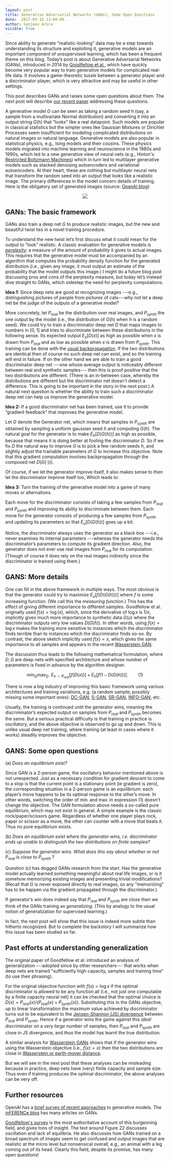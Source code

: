 ```yaml
---
layout: post
title: Generative Adversarial Networks (GANs), Some Open Questions
date:  2017-03-15 13:00:00
author: Sanjeev Arora
visible: True
---
```


Since ability to generate “realistic-looking” data may be a step towards understanding its structure and exploiting it, generative models are an important component of unsupervised learning, which has been a frequent theme on this blog.  Today’s post is about Generative Adversarial Networks (GANs), introduced in 2014 by [Goodfellow et al.](https://arxiv.org/abs/1406.2661), which have quickly become very popular way to train generative models for complicated real-life data. It involves a game-theoretic tussle between a generator player and a discriminator player, which is very attractive and may be useful in other settings.

 This post describes GANs and raises some open questions about them. The next post will describe [our recent paper](https://arxiv.org/abs/1703.00573) addressing these questions.

A generative model $G$ can be seen as taking a random seed $h$ (say, a sample from a multivariate Normal distribution) and converting it into an output string $G(h)$ that “looks” like a real datapoint. Such models are popular in classical statistics but the simpler ones like Gaussian Mixtures or Dirichlet Processes  seem insufficient for modeling complicated distributions on natural images or natural language. Generative models are also popular in statistical physics, e.g., Ising models and their cousins. These physics models migrated into machine learning and neuroscience in the 1980s and 1990s, which led to a new generative  view of neural nets  (e.g., Hinton's [Restricted Boltzmann Machines](https://en.wikipedia.org/wiki/Restricted_Boltzmann_machine)) which in turn led to multilayer generative models such as stacked denoising autoencoders and variational autoencoders. At their heart, these are nothing but multilayer neural nets that transform the random seed into an output that looks like a realistic image. The primary differences in the model concern details of training. Here is the obligatory set of generated images (source:  [OpenAI blog](https://openai.com/blog/generative-models/))
 

<div style="text-align:center;">
<img style="height=350px" src="https://openai.com/assets/research/generative-models/gans-2-6345b04cb02f720a95ea4cb9483e2fd5a5f6e46ec6ea5bbefadf002a010cda82.jpg" />
</div>



## GANs: The basic framework

GANs also train a deep net $G$  to produce realistic images, but the new and beautiful twist  lies in a novel training procedure.

To understand the new twist let’s first discuss what it could mean for the output to “look” realistic. A classic evaluation for generative models is [*perplexity*](https://en.wikipedia.org/wiki/Perplexity): a measure of the amount of probability it gives to actual images. This requires that the generative model must be accompanied by an algorithm that computes the probability density function for the generated distribution (i.e., given any image, it must output an estimate of the probability that the model outputs this image.) I might do a future blog post discussing pros and cons of the perplexity measure, but today let’s instead dive straight to GANs, which sidestep the need for perplexity computations. 

**Idea 1:** Since deep nets are good at recognizing images ---e.g., distinguishing pictures of people from pictures of cats---why not let a deep net be the judge of  the outputs of a generative model?

More concretely, let $P_{real}$ be the distribution over real images, and $P_{synth}$ the one output by the model (i.e., the distribution of $G(h)$ when $h$ is a random seed). We could try to train a discriminator deep net $D$ that maps images to numbers in $[0,1]$ and tries to discriminate between these distributions in the following sense. Its
expected output $E_{x}[D(x)]$ as high as possible when $x$ is drawn from $P_{real}$ and 
 as low as possible when $x$ is drawn from $P_{synth}$.  This training can be done with the [usual backpropagation](http://www.offconvex.org/2016/12/20/backprop/).  If the two distributions are identical then of course no such deep net can exist, and so the training will end in failure. If on the other hand we are able to train a good discriminator deep net ---one whose average output is noticeably different between real and synthetic samples--- then this is proof positive that the two distributions are different. (There is an in-between case, whereby the distributions are different but the discriminator net doesn't detect a difference. This is going to be important in the story in the next post.) A natural next question is whether the ability to train such a discriminator deep net can help us improve the generative model. 

**Idea 2:** If a good discriminator net has been trained, use it to provide “gradient feedback” that improves the generative model.

Let $G$ denote the Generator net, which means that samples in $P_{synth}$ are obtained by sampling a uniform gaussian seed $h$ and computing $G(h)$. The natural goal for the generator is to make $E_{h}[D(G(h))]$ as high as possible, because that means it is doing better at fooling the discriminator $D$. So if we fix $D$ the natural way to improve $G$ is to pick a few random seeds $h$, and slightly adjust the trainable parameters of $G$ to increase this objective. Note that this gradient computation involves backpropagation through  the composed net $D(G(\cdot))$).

Of course, if we let the generator improve itself, it also makes sense to then let the discriminator improve itself too, Which leads to:

**Idea 3:**  Turn the training of the generative model into a game of many moves or alternations. 

Each move for the discriminator consists of taking a few samples from $P_{real}$  and $P_{synth}$  and improving its ability to discriminate between them. Each move for the generator consists of producing a few samples from $P_{synth}$ and updating its parameters so that $E_{u}[D(G(h))]$ goes up a bit.

Notice, the discriminator always uses the generator as a black box ---i.e., never examines its internal parameters ---whereas the generator needs the discriminator’s parameters to compute its gradient direction. Also, the generator does not ever use real images from $P_{real}$   for its computation. (Though of course it does rely on the real images indirectly since the discriminator is trained using them.) 

## GANS: More details

One can fill in the above framework in multiple ways. The most obvious is that the generator could try to maximize $E_{u}[f(D(G(h)))]$ where $f$ is some increasing function. (We call this the *measuring function.*) This has the effect of giving different importance to different samples.   Goodfellow et al. originally   used $f(x)=\log (x)$, which, since the derivative of $\log x$ is $1/x$,  implicitly gives much more importance to synthetic data $G(u)$ where the discriminator outputs very low values $D(G(h))$. In other words, using $f(x) =\log x$ makes the training more sensitive to instances which the discriminator finds terrible than to instances which the discriminator finds so-so. By contrast, the above sketch implicitly used $f(x) =x$, which gives the same importance to all samples and appears in the recent  [Wasserstein GAN](https://arxiv.org/abs/1701.07875).

The discussion thus leads to the following mathematical formulation, where $D, G$ are deep nets with specified architecture and whose number of parameters is fixed in advance by the algorithm designer.

$$\min_{G} \max_{D}~~E_{x\sim P_{real}}[f(D(x))] + E_{h}[f(1-D(G(h)))]. \qquad (1)$$

There is now a big industry of improving this basic framework using various architectures and training variations, e.g. (a random sample; possibly missing some important ones): [DC-GAN](https://arxiv.org/abs/1511.06434v2), [S-GAN](https://arxiv.org/abs/1612.04357), [SR-GAN](https://arxiv.org/abs/1609.04802), [INFO-GAN](https://arxiv.org/abs/1606.03657), etc.  

Usually, the  training is continued until the generator wins, meaning the discriminator’s expected output on samples from $P_{real}$  and $P_{synth}$ becomes the same. But a serious  practical difficulty is that training in practice is oscillatory, and the above objective  is observed to go up and down. This is unlike usual deep net training, where training (at least in cases where it works) steadily improves the objective. 

## GANS: Some open questions

(a)	*Does an equilibrium exist?*

Since GAN is a 2-person game, the oscillatory behavior mentioned above is not unexpected. Just as a necessary condition for gradient descent to come to a stop is that the current point is a stationary point (ie gradient is zero), the corresponding situation in  a 2-person game is an *equilibrium*: each player’s move happens to be its optimal response to the other’s move. In other words, switching the order of $\min$ and $\max$ in expression (1) doesn't change the objective. The GAN formulation above needs a so-called pure equilibrium, which may not exist in general. A simple example is the classic rock/paper/scissors game. Regardless of whether one player plays rock, paper or scissor as a move, the other can counter with a move that beats it. Thus no pure equilibrium exists. 



(b) *Does an equilibrium exist where the generator wins, i.e. discriminator ends up unable to distinguish the two distributions on finite samples?*


(c) *Suppose the generator wins. What does this say about whether or not* $P_{real}$  *is close to* $P_{synth}$ ? 
	
Question (c) has dogged GANs research from the start. Has the generative model actually learned something meaningful about real life images, or is it somehow memorizing existing images and presenting trivial modifications?  (Recall that $G$ is never exposed directly to real images, so any "memorizing" has to be happen via the gradient propagated through the discriminator.) 

If generator’s win does indeed say that $P_{real}$  and $P_{synth}$  are close then we think of the GANs training as *generalizing.* (This by analogy to the usual notion of generalization for supervised learning.)

In fact,  the next post will show that this issue is indeed more subtle than hitherto recognized. But to complete the backstory I will summarize how this issue has been studied so far.

## Past efforts at understanding generalization

The original paper of Goodfellow et al. introduced an analysis of generalization ---adopted since by other researchers--- that works  when deep nets are trained "sufficiently high capacity, samples and training time" (to use their phrasing). 

For the original objective function with $f(x) =\log x$ if the optimal discriminator is allowed  to be any function all (i.e., not just one computable by a finite capacity neural net) it can be checked that the optimal choice is $D(x) = P_{real}(x)/(P_{real}(x)+P_{synth}(x))$.
Substituting this in the GANs objective, up to linear transformation the maximum value achieved by discriminator turns out to be
equivalent to the [Jensen-Shannon (JS) divergence](https://en.wikipedia.org/wiki/Jensen%E2%80%93Shannon_divergence) between $P_{real}$ and $P_{synth}$. 
Hence if a generator wins the game against this *ideal* discriminator on a *very large* number of samples, then $P_{real}$ and $P_{synth}$ are close in JS divergence, and thus the model has learnt the true distribution.

A similar analysis for [Wasserstein GANs](https://arxiv.org/abs/1701.07875) shows that if the generator  wins using the Wasserstein objective (i.e., $f(x) =x$) then the two distributions are close in [Wasserstein or earth-mover distance](https://en.wikipedia.org/wiki/Wasserstein_metric).

But we will see in the next post that these analyses can be misleading because in practice, deep nets have (very) finite capacity and 
sample size. Thus even if training produces the optimal discriminator, the above analyses can be very off.

## Further resources

OpenAI has a [brief survey of recent approaches](https://openai.com/blog/generative-models/) to generative models. The [inFERENCe blog](http://www.inference.vc/) has many articles on GANs. 

[Goodfellow's survey](https://arxiv.org/pdf/1701.00160.pdf) is the most authoritative account of this burgeoning field, and gives tons of  insight. The text around Figure 22 discusses oscillation and lack of equilibria.
He also discusses how GANs trained on a broad spectrum of images seem to get confused and output  images that are realistic at the micro level but  nonsensical overall; e.g., an animal with a leg coming out of its head. Clearly this field, despite its promise,  has many open questions!

